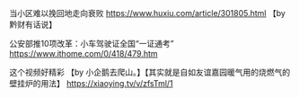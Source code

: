 
当小区难以挽回地走向衰败 https://www.huxiu.com/article/301805.html 【by 黔财有话说】

公安部推10项改革：小车驾驶证全国“一证通考” https://www.ithome.com/0/418/479.htm

这个视频好精彩 【by 小企鹅去爬山。】【其实就是自如友谊嘉园暖气用的烧燃气的壁挂炉的用法】 https://xiaoying.tv/v/zfsTml/1
